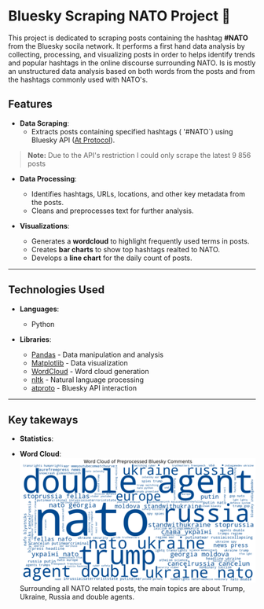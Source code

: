 # Bluesky Scraping NATO Project :compass:

This project is dedicated to scraping posts containing the hashtag **#NATO** from the Bluesky socila network. It performs a first hand data analysis by collecting, processing, and visualizing posts in order to helps identify trends and popular hashtags in the online discourse surrounding NATO. Is is mostly an unstructured data analysis based on both words from the posts and from the hashtags commonly used with NATO's.

## Features

- **Data Scraping**:
  - Extracts posts containing specified hashtags ( '#NATO`) using Bluesky API ([At Protocol](https://atproto.com/)).
> **Note:** Due to the API's restriction I could only scrape the latest 9 856 posts

- **Data Processing**:
  - Identifies hashtags, URLs, locations, and other key metadata from the posts.
  - Cleans and preprocesses text for further analysis.

- **Visualizations**:
  - Generates a **wordcloud** to highlight frequently used terms in posts.
  - Creates **bar charts** to show top hashtags realted to NATO.
  - Develops a **line chart** for the daily count of posts.

---

## Technologies Used

- **Languages**:
  - Python

- **Libraries**:
  - [Pandas](https://pandas.pydata.org/) - Data manipulation and analysis
  - [Matplotlib](https://matplotlib.org/) - Data visualization
  - [WordCloud](https://github.com/amueller/word_cloud) - Word cloud generation
  - [nltk](https://www.nltk.org/) - Natural language processing
  - [atproto](https://github.com/bluesky-social/atproto) - Bluesky API interaction

 ---
## Key takeways

- **Statistics**:

- **Word Cloud**:
![word cloud from posts](Visualizations/Comments_wordcloud.png)
Surrounding all NATO related posts, the main topics are about Trump, Ukraine, Russia and double agents.
